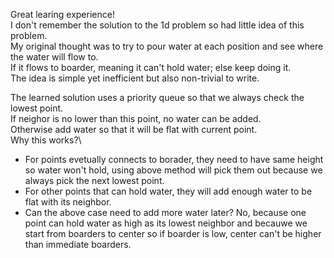 Great learing experience!\
I don't remember the solution to the 1d problem so had little idea of this problem.\
My original thought was to try to pour water at each position and see where the water will flow to.\
If it flows to boarder, meaning it can't hold water; else keep doing it.\
The idea is simple yet inefficient but also non-trivial to write.

The learned solution uses a priority queue so that we always check the lowest point.\
If neighor is no lower than this point, no water can be added.\
Otherwise add water so that it will be flat with current point.\
Why this works?\
* For points evetually connects to borader, they need to have same height so water won't hold, using above method will pick them out because we always pick the next lowest point.
* For other points that can hold water, they will add enough water to be flat with its neighbor.
* Can the above case need to add more water later? No, because one point can hold water as high as its lowest neighbor and becauwe we start from boarders to center so if boarder is low, center can't be higher than immediate boarders.
